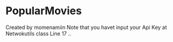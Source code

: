 # PopularMovies
Created by momenamiin 
Note that 
you havet input your Api Key at Netwokutils class Line 17 ..
